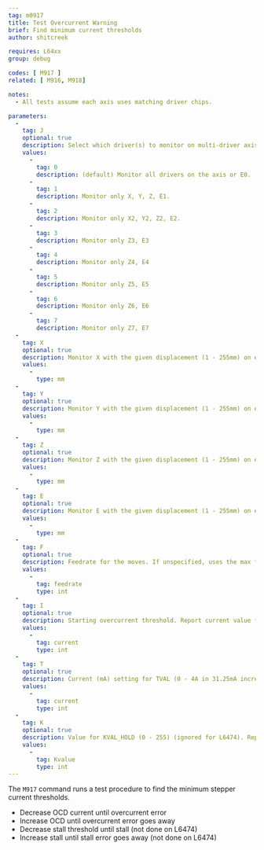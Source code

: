 ```yaml
---
tag: m0917
title: Test Overcurrent Warning
brief: Find minimum current thresholds
author: shitcreek

requires: L64xx
group: debug

codes: [ M917 ]
related: [ M916, M918]

notes:
  - All tests assume each axis uses matching driver chips.

parameters:
  -
    tag: J
    optional: true
    description: Select which driver(s) to monitor on multi-driver axis.
    values:
      -
        tag: 0
        description: (default) Monitor all drivers on the axis or E0.
      -
        tag: 1
        description: Monitor only X, Y, Z, E1.
      -
        tag: 2
        description: Monitor only X2, Y2, Z2, E2.
      -
        tag: 3
        description: Monitor only Z3, E3
      -
        tag: 4
        description: Monitor only Z4, E4
      -
        tag: 5
        description: Monitor only Z5, E5
      -
        tag: 6
        description: Monitor only Z6, E6
      -
        tag: 7
        description: Monitor only Z7, E7
  -
    tag: X
    optional: true
    description: Monitor X with the given displacement (1 - 255mm) on either side of the current position.
    values:
      -
        type: mm
  -
    tag: Y
    optional: true
    description: Monitor Y with the given displacement (1 - 255mm) on either side of the current position.
    values:
      -
        type: mm
  -
    tag: Z
    optional: true
    description: Monitor Z with the given displacement (1 - 255mm) on either side of the current position.
    values:
      -
        type: mm
  -
    tag: E
    optional: true
    description: Monitor E with the given displacement (1 - 255mm) on either side of the current position.
    values:
      -
        type: mm
  -
    tag: F
    optional: true
    description: Feedrate for the moves. If unspecified, uses the max feedrate.
    values:
      -
        tag: feedrate
        type: int
  -
    tag: I
    optional: true
    description: Starting overcurrent threshold. Report current value from driver if not specified. If there are multiple drivers on the axis then all will be set the same.
    values:
      -
        tag: current
        type: int
  -
    tag: T
    optional: true
    description: Current (mA) setting for TVAL (0 - 4A in 31.25mA increments, rounds down) - L6474 only. Report current value from driver if not specified.
    values:
      -
        tag: current
        type: int
  -
    tag: K
    optional: true
    description: Value for KVAL_HOLD (0 - 255) (ignored for L6474). Report current value from driver if not specified
    values:
      -
        tag: Kvalue
        type: int
---
```


The `M917` command runs a test procedure to find the minimum stepper current thresholds.
- Decrease OCD current until overcurrent error
- Increase OCD until overcurrent error goes away
- Decrease stall threshold until stall (not done on L6474)
- Increase stall until stall error goes away (not done on L6474)
